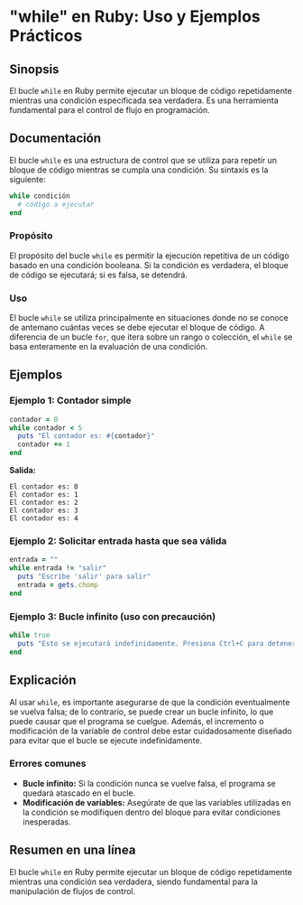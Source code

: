 <!--
Meta Description: # "while" en Ruby: Uso y Ejemplos Prácticos ## Sinopsis El bucle `while` en Ruby permite ejecutar un bloque de código repetidamente mientras una condi...
Meta Keywords: while, bucle, contador, condición, una
-->

# "while" en Ruby: Uso y Ejemplos Prácticos

## Sinopsis
El bucle `while` en Ruby permite ejecutar un bloque de código repetidamente mientras una condición especificada sea verdadera. Es una herramienta fundamental para el control de flujo en programación.

## Documentación
El bucle `while` es una estructura de control que se utiliza para repetir un bloque de código mientras se cumpla una condición. Su sintaxis es la siguiente:

```ruby
while condición
  # código a ejecutar
end
```

### Propósito
El propósito del bucle `while` es permitir la ejecución repetitiva de un código basado en una condición booleana. Si la condición es verdadera, el bloque de código se ejecutará; si es falsa, se detendrá.

### Uso
El bucle `while` se utiliza principalmente en situaciones donde no se conoce de antemano cuántas veces se debe ejecutar el bloque de código. A diferencia de un bucle `for`, que itera sobre un rango o colección, el `while` se basa enteramente en la evaluación de una condición.

## Ejemplos

### Ejemplo 1: Contador simple
```ruby
contador = 0
while contador < 5
  puts "El contador es: #{contador}"
  contador += 1
end
```
**Salida:**
```
El contador es: 0
El contador es: 1
El contador es: 2
El contador es: 3
El contador es: 4
```

### Ejemplo 2: Solicitar entrada hasta que sea válida
```ruby
entrada = ""
while entrada != "salir"
  puts "Escribe 'salir' para salir"
  entrada = gets.chomp
end
```

### Ejemplo 3: Bucle infinito (uso con precaución)
```ruby
while true
  puts "Esto se ejecutará indefinidamente. Presiona Ctrl+C para detener."
end
```

## Explicación
Al usar `while`, es importante asegurarse de que la condición eventualmente se vuelva falsa; de lo contrario, se puede crear un bucle infinito, lo que puede causar que el programa se cuelgue. Además, el incremento o modificación de la variable de control debe estar cuidadosamente diseñado para evitar que el bucle se ejecute indefinidamente.

### Errores comunes
- **Bucle infinito:** Si la condición nunca se vuelve falsa, el programa se quedará atascado en el bucle.
- **Modificación de variables:** Asegúrate de que las variables utilizadas en la condición se modifiquen dentro del bloque para evitar condiciones inesperadas.

## Resumen en una línea
El bucle `while` en Ruby permite ejecutar un bloque de código repetidamente mientras una condición sea verdadera, siendo fundamental para la manipulación de flujos de control.